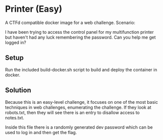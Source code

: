 # Printer (Easy)

A CTFd compatible docker image for a web challenge. Scenario:

I have been trying to access the control panel for my multifunction printer but haven't had any luck remembering the password. Can you help me get logged in?

## Setup

Run the included build-docker.sh script to build and deploy the container in docker.

## Solution

Because this is an easy-level challenge, it focuses on one of the most basic techniques in web challenges, enumerating the challenge. If they look at robots.txt, then they will see there is an entry to disallow access to notes.txt.

Inside this file there is a randomly generated dev password which can be used to log in and then get the flag.